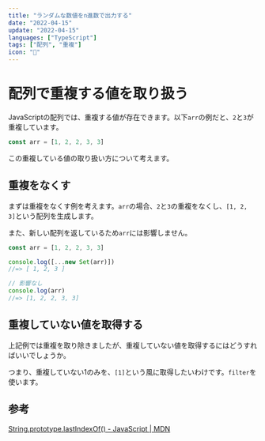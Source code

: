 ```yaml
---
title: "ランダムな数値をn進数で出力する"
date: "2022-04-15"
update: "2022-04-15"
languages: ["TypeScript"]
tags: ["配列", "重複"]
icon: "🦶"
---
```


# 配列で重複する値を取り扱う

JavaScriptの配列では、重複する値が存在できます。以下`arr`の例だと、`2`と`3`が重複しています。

```typescript
const arr = [1, 2, 2, 3, 3]
```

この重複している値の取り扱い方について考えます。

## 重複をなくす

まずは重複をなくす例を考えます。`arr`の場合、`2`と`3`の重複をなくし、`[1, 2, 3]`という配列を生成します。

また、新しい配列を返しているため`arr`には影響しません。

```typescript
const arr = [1, 2, 2, 3, 3]

console.log([...new Set(arr)])
//=> [ 1, 2, 3 ]

// 影響なし
console.log(arr)
//=> [1, 2, 2, 3, 3]
```

## 重複していない値を取得する

上記例では重複を取り除きましたが、重複していない値を取得するにはどうすればいいでしょうか。

つまり、重複していない1のみを、`[1]`という風に取得したいわけです。`filter`を使います。

## 参考

[String.prototype.lastIndexOf() - JavaScript | MDN](https://developer.mozilla.org/ja/docs/Web/JavaScript/Reference/Global_Objects/String/lastIndexOf)

